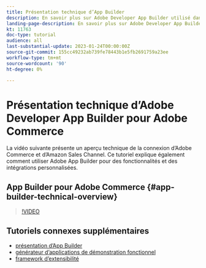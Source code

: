 ```yaml
---
title: Présentation technique d’App Builder
description: En savoir plus sur Adobe Developer App Builder utilisé dans Adobe Commerce avec une présentation technique
landing-page-description: En savoir plus sur Adobe Developer App Builder utilisé dans Adobe Commerce avec une présentation technique
kt: 11763
doc-type: tutorial
audience: all
last-substantial-update: 2023-01-24T00:00:00Z
source-git-commit: 155cc49232ab739fe78443b1e5fb2691759a23ee
workflow-type: tm+mt
source-wordcount: '90'
ht-degree: 0%

---
```



# Présentation technique d’Adobe Developer App Builder pour Adobe Commerce

La vidéo suivante présente un aperçu technique de la connexion d’Adobe Commerce et d’Amazon Sales Channel. Ce tutoriel explique également comment utiliser Adobe App Builder pour des fonctionnalités et des intégrations personnalisées.


## App Builder pour Adobe Commerce {#app-builder-technical-overview}

>[!VIDEO](https://video.tv.adobe.com/v/3413512)


## Tutoriels connexes supplémentaires

- [présentation d’App Builder](../app-builder/introduction-to-app-builder.md)
- [générateur d’applications de démonstration fonctionnel](../app-builder/app-builder-functional-demonstration.md)
- [framework d’extensibilité](../app-builder/extensibility-framework-commerce-eventing.md)
